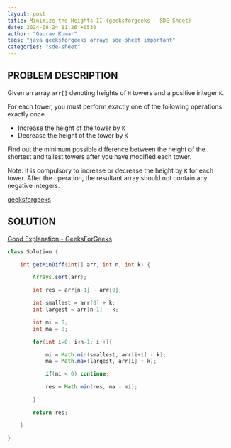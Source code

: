 ```yaml
---
layout: post
title: Minimize the Heights II (geeksforgeeks - SDE Sheet)
date: 2024-08-24 11:26 +0530
author: "Gaurav Kumar"
tags: "java geeksforgeeks arrays sde-sheet important"
categories: "sde-sheet"
---
```


## PROBLEM DESCRIPTION

Given an array `arr[]` denoting heights of `N` towers and a positive integer `K`.

For each tower, you must perform exactly one of the following operations exactly once.

- Increase the height of the tower by `K`
- Decrease the height of the tower by `K`

Find out the minimum possible difference between the height of the shortest and tallest towers after you have modified each tower.

Note: It is compulsory to increase or decrease the height by `K` for each tower. After the operation, the resultant array should not contain any negative integers.

[geeksforgeeks](https://www.geeksforgeeks.org/problems/minimize-the-heights3351/1?page=1)

## SOLUTION

[Good Explanation - GeeksForGeeks](https://www.youtube.com/watch?v=30vDmZg5MZ8)

```java
class Solution {

    int getMinDiff(int[] arr, int n, int k) {

        Arrays.sort(arr);

        int res = arr[n-1] - arr[0];

        int smallest = arr[0] + k;
        int largest = arr[n-1] - k;

        int mi = 0;
        int ma = 0;

        for(int i=0; i<n-1; i++){

            mi = Math.min(smallest, arr[i+1] - k);
            ma = Math.max(largest, arr[i] + k);

            if(mi < 0) continue;

            res = Math.min(res, ma - mi);

        }

        return res;

    }

}
```
